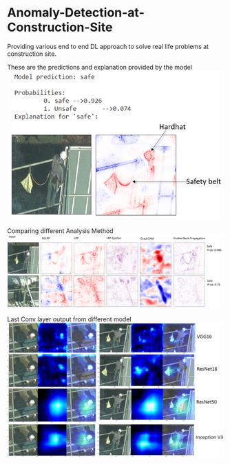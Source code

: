 # Anomaly-Detection-at-Construction-Site
Providing various end to end DL approach to solve real life problems at construction site.

These are the predictions and explanation provided by the model
![](images/Worker%20Safe.PNG)

Comparing different Analysis Method 
![](images/LRP.png) 

Last Conv layer output from different model
![](images/heatmap.png)

